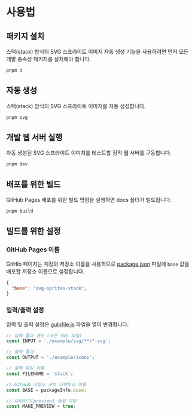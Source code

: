 # 사용법

## 패키지 설치

스택(stack) 방식의 SVG 스프라이트 이미지 자동 생성 기능을 사용하려면 먼저 모든 개발 종속성 패키지를 설치해야 합니다.

```sh
pnpm i
```

## 자동 생성

스택(stack) 방식의 SVG 스프라이트 이미지를 자동 생성합니다.

```sh
pnpm svg
```

## 개발 웹 서버 실행

자동 생성된 SVG 스프라이트 이미지를 테스트할 정적 웹 서버를 구동합니다.

```sh
pnpm dev
```

## 배포를 위한 빌드

GitHub Pages 배포를 위한 빌드 명령을 실행하면 docs 폴더가 빌드됩니다.

```sh
pnpm build
```

## 빌드를 위한 설정

### GitHub Pages 이름

GitHib 페이지는 계정의 저장소 이름을 사용하므로 [package.json](./package.json) 파일에 `base` 값을 배포할 저장소 이름으로 설정합니다.

```json
{
  "base": "svg-sprites-stack",
}
```

### 입력/출력 설정

입력 및 출력 설정은 [gulpfile.js](./gulpfile.js) 파일을 열어 변경합니다.

```js
// 입력 폴더 경로 (모든 SVG 파일)
const INPUT = './example/svg/**/*.svg';

// 출력 폴더
const OUTPUT = './example/icons';

// 출력 파일 이름
const FILENAME = 'stack';

// GitHub 저장소 서브 디렉토리 이름
const BASE = packageInfo.base;

// 미리보기(preview) 생성 여부
const MAKE_PREVIEW = true;
```